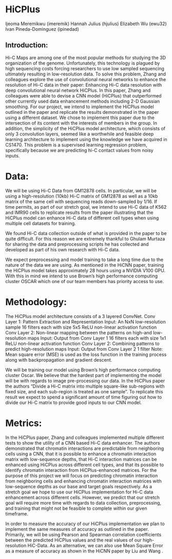 # HiCPlus 
Ijeoma Meremikwu (imeremik)
Hannah Julius (hjulius)
Elizabeth Wu (ewu32)
Ivan Pineda-Dominguez (ipinedad)

## Introduction: 	
Hi-C Maps are among one of the most popular methods for studying the 3D organization of the genome. Unfortunately, this technology is plagued by high sequencing costs forcing researchers to use low sampled sequencing ultimately resulting in low-resolution data. To solve this problem, Zhang and colleagues explore the use of convolutional neural networks to enhance the resolution of Hi-C data in their paper: Enhancing Hi-C data resolution with deep convolutional neural network HiCPlus. In this paper, Zhang and colleagues were able to devise a CNN model (HiCPlus) that outperformed other currently used data enhancement methods including 2-D Gaussian smoothing. For our project, we intend to implement the HiCPlus model outlined in the paper and replicate the results demonstrated in the paper using a different dataset. We chose to implement this paper due to the intersection of its content with the interests of members in the group. In addition, the simplicity of the HiCPlus model architecture, which consists of only 3 convolution layers, seemed like a worthwhile and feasible deep learning architecture to  implement using the knowledge we have acquired in CS1470. This problem is a supervised learning regression problem, specifically because we are predicting hi-C contact values from noisy inputs.		

# Data:
We will be using Hi-C Data from GM12878 cells. In particular, we will be using a high-resolution (10kb) Hi-C matrix of GM12878 as well as a 10kb matrix of the same cell with sequencing reads down-sampled by 1/16. If time permits, as part of our stretch goal, we intend to use Hi-C data of K562 and IMR90 cells to replicate results from the paper illustrating that the HiCPlus model can enhance Hi-C data of different cell types when using multiple cell datasets for training. 
 
We found Hi-C data collection outside of what is provided in the paper to be quite difficult. For this reason we are extremely thankful to Ghulam Murtaza for sharing the data and preprocessing scripts he has collected and developed as part of his own research with Hi-C data.
 
We expect preprocessing and model training to take a long time due to the nature of the data we are using. As mentioned in the HiCNN paper, training the HiCPlus model takes approximately 28 hours using a NVIDIA V100 GPU. With this in mind we intend to use Brown’s high performance computing cluster OSCAR which one of our team members has priority access to use. 

# Methodology: 
The HiCPlus model architecture consists of a 3 layered ConvNet.
Conv Layer 1: Pattern Extraction and Representation
Input: An NxN low-resolution sample 
16 filters each with size 5x5
ReLU non-linear activation function
Conv Layer 2: Non-linear mapping between the patterns on high-and low-resolution maps
Input: Output from Conv Layer 1
16 filters each with size 1x1
ReLU non-linear activation function
Conv Layer 2: Combining patterns to predict high-resolution maps
Input: Output from Conv Layer 2
1 filter 
Note: Mean square error (MSE) is used as the loss function in the training process along with backpropagation and gradient descent.
 
We will be training our model using Brown’s high performance computing cluster Oscar. We believe that the hardest part of implementing the model will be with regards to image pre-processing our data. In the HiCPlus paper the authors “Divide a Hi-C matrix into multiple square-like sub-regions with fixed size, and each sub-region is treated as one sample”. To replicate this result we expect to spend a significant amount of time figuring out how to divide our Hi-C matrix to provide good inputs to our CNN model. 
 
# Metrics: 
In the HiCPlus paper, Zhang and colleagues implemented multiple different tests to show the utility of a CNN based Hi-C data enhancer. The authors demonstrated that chromatin interactions are predictable from neighboring cells using a CNN, that it is possible to enhance a chromatin interaction matrix with low-sequence depths, that Hi-C interaction matrices can be enhanced using HiCPlus across different cell types, and that its possible to identify chromatin interaction from HiCPlus-enhanced matrices.  For the purpose of this project we will focus on predicting chromatin interaction from neighboring cells and enhancing chromatin interaction matrices with low-sequence depths as our base and target goals respectively. As a stretch goal we hope to use our HiCPlus implementation for Hi-C data enhancement across different cells. However, we predict that our stretch goal will require more time with regards to data collection, preprocessing, and training  that  might not be feasible to complete within our given timeframe. 
 
In order to measure the accuracy of our HiCPlus implementation we plan to implement the same measures of accuracy as outlined in the paper. Primarily, we will be using Pearson and Spearman correlation coefficients between the predicted HiCPlus values and the real values of our high-resolution HiC-Data. As an alternative, we can also use Mean Square Error as a measure of accuracy as shown in the HiCNN paper by Liu and Wang .
